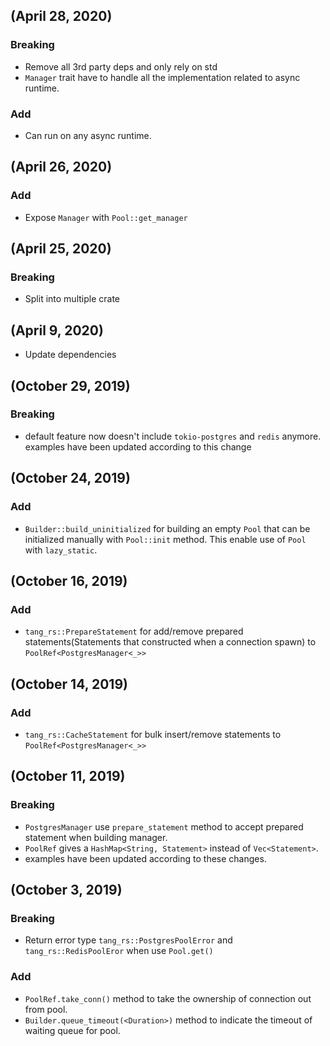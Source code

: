 (April 28, 2020)
----------------------
### Breaking
- Remove all 3rd party deps and only rely on std
- `Manager` trait have to handle all the implementation related to async runtime.
### Add  
- Can run on any async runtime.  


(April 26, 2020)
----------------------
### Add
- Expose `Manager` with `Pool::get_manager`


(April 25, 2020)
----------------------
### Breaking
- Split into multiple crate


(April 9, 2020)
----------------------
- Update dependencies


(October 29, 2019)
----------------------
### Breaking
- default feature now doesn't include `tokio-postgres` and `redis` anymore. examples have been updated according to this change


(October 24, 2019)
----------------------
### Add
- `Builder::build_uninitialized` for building an empty `Pool` that can be initialized manually with `Pool::init` method.
This enable use of `Pool` with `lazy_static`.


(October 16, 2019)
----------------------
### Add
- `tang_rs::PrepareStatement` for add/remove prepared statements(Statements that constructed when a connection spawn) to `PoolRef<PostgresManager<_>>`


(October 14, 2019)
----------------------
### Add
- `tang_rs::CacheStatement` for bulk insert/remove statements to `PoolRef<PostgresManager<_>>`


(October 11, 2019)
----------------------
### Breaking
- `PostgresManager` use `prepare_statement` method to accept prepared statement when building manager.
- `PoolRef` gives a `HashMap<String, Statement>` instead of `Vec<Statement>`. 
- examples have been updated according to these changes.


(October 3, 2019)
----------------------
### Breaking
- Return error type `tang_rs::PostgresPoolError` and `tang_rs::RedisPoolEror` when use `Pool.get()` 
### Add
- `PoolRef.take_conn()` method to take the ownership of connection out from pool.
- `Builder.queue_timeout(<Duration>)` method to indicate the timeout of waiting queue for pool.